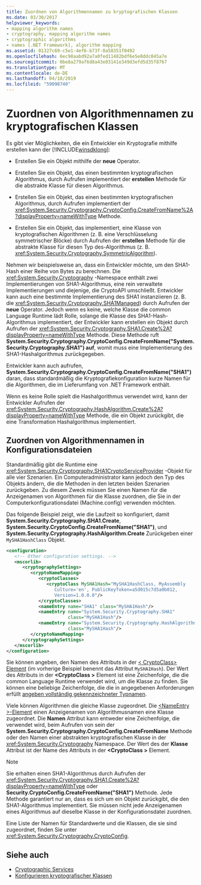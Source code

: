```yaml
---
title: Zuordnen von Algorithmennamen zu kryptografischen Klassen
ms.date: 03/30/2017
helpviewer_keywords:
- mapping algorithm names
- cryptography, mapping algorithm names
- cryptographic algorithms
- names [.NET Framework], algorithm mapping
ms.assetid: 01327c69-c5e1-4ef6-b73f-0a58351f0492
ms.openlocfilehash: 6ec98aabd92a7a0fed11482bdf6e5e8ddc045a7e
ms.sourcegitcommit: 0be8a279af6d8a43e03141e349d3efd5d35f8767
ms.translationtype: MT
ms.contentlocale: de-DE
ms.lasthandoff: 04/18/2019
ms.locfileid: "59098740"
---
```

# <a name="mapping-algorithm-names-to-cryptography-classes"></a>Zuordnen von Algorithmennamen zu kryptografischen Klassen
Es gibt vier Möglichkeiten, die ein Entwickler ein Kryptografie mithilfe erstellen kann der [!INCLUDE[winsdklong](../../../includes/winsdklong-md.md)]:  
  
-   Erstellen Sie ein Objekt mithilfe der **neue** Operator.  
  
-   Erstellen Sie ein Objekt, das einen bestimmten kryptografischen Algorithmus, durch Aufrufen implementiert der **erstellen** Methode für die abstrakte Klasse für diesen Algorithmus.  
  
-   Erstellen Sie ein Objekt, das einen bestimmten kryptografischen Algorithmus, durch Aufrufen implementiert der <xref:System.Security.Cryptography.CryptoConfig.CreateFromName%2A?displayProperty=nameWithType> Methode.  
  
-   Erstellen Sie ein Objekt, das implementiert, eine Klasse von kryptografischen Algorithmen (z. B. eine Verschlüsselung symmetrischer Blöcke) durch Aufrufen der **erstellen** Methode für die abstrakte Klasse für diesen Typ des-Algorithmus (z. B. <xref:System.Security.Cryptography.SymmetricAlgorithm>).  
  
 Nehmen wir beispielsweise an, dass ein Entwickler möchte, um den SHA1-Hash einer Reihe von Bytes zu berechnen. Die <xref:System.Security.Cryptography> -Namespace enthält zwei Implementierungen von SHA1-Algorithmus, eine rein verwaltete Implementierungen und diejenige, die CryptoAPI umschließt. Entwickler kann auch eine bestimmte Implementierung des SHA1 instanziieren (z. B. die <xref:System.Security.Cryptography.SHA1Managed>) durch Aufrufen der **neue** Operator. Jedoch wenn es keine, welche Klasse die common Language Runtime lädt Rolle, solange die Klasse des SHA1-Hash-Algorithmus implementiert, der Entwickler kann erstellen ein Objekt durch Aufrufen der <xref:System.Security.Cryptography.SHA1.Create%2A?displayProperty=nameWithType> Methode. Diese Methode ruft **System.Security.Cryptography.CryptoConfig.CreateFromName("System.Security.Cryptography.SHA1") auf**, womit muss eine Implementierung des SHA1-Hashalgorithmus zurückgegeben.  
  
 Entwickler kann auch aufrufen, **System.Security.Cryptography.CryptoConfig.CreateFromName("SHA1")** daran, dass standardmäßig die Kryptografiekonfiguration kurze Namen für die Algorithmen, die im Lieferumfang von .NET Framework enthält.  
  
 Wenn es keine Rolle spielt die Hashalgorithmus verwendet wird, kann der Entwickler Aufrufen der <xref:System.Security.Cryptography.HashAlgorithm.Create%2A?displayProperty=nameWithType> Methode, die ein Objekt zurückgibt, die eine Transformation Hashalgorithmus implementiert.  
  
## <a name="mapping-algorithm-names-in-configuration-files"></a>Zuordnen von Algorithmennamen in Konfigurationsdateien  
 Standardmäßig gibt die Runtime eine <xref:System.Security.Cryptography.SHA1CryptoServiceProvider> -Objekt für alle vier Szenarien. Ein Computeradministrator kann jedoch den Typ des Objekts ändern, die die Methoden in den letzten beiden Szenarien zurückgeben. Zu diesem Zweck müssen Sie einen Namen für die Anzeigenamen von Algorithmen für die Klasse zuordnen, die Sie in der Computerkonfigurationsdatei (Machine.config) verwenden möchten.  
  
 Das folgende Beispiel zeigt, wie die Laufzeit so konfiguriert, damit **System.Security.Cryptography.SHA1.Create**, **System.Security.CryptoConfig.CreateFromName("SHA1")**, und  **System.Security.Cryptography.HashAlgorithm.Create** Zurückgeben einer `MySHA1HashClass` Objekt.  
  
```xml  
<configuration>  
   <!-- Other configuration settings. -->  
   <mscorlib>  
      <cryptographySettings>  
         <cryptoNameMapping>  
            <cryptoClasses>  
               <cryptoClass MySHA1Hash="MySHA1HashClass, MyAssembly  
                  Culture='en', PublicKeyToken=a5d015c7d5a0b012,  
                  Version=1.0.0.0"/>  
            </cryptoClasses>  
            <nameEntry name="SHA1" class="MySHA1Hash"/>  
            <nameEntry name="System.Security.Cryptography.SHA1"  
                       class="MySHA1Hash"/>  
            <nameEntry name="System.Security.Cryptography.HashAlgorithm"  
                       class="MySHA1Hash"/>  
         </cryptoNameMapping>  
      </cryptographySettings>  
   </mscorlib>  
</configuration>  
```  
  
 Sie können angeben, den Namen des Attributs in der [< CryptoClass\> Element](../../../docs/framework/configure-apps/file-schema/cryptography/cryptoclass-element.md) (im vorherige Beispiel benennt das Attribut `MySHA1Hash`). Der Wert des Attributs in der  **\<CryptoClass >** Element ist eine Zeichenfolge, die die common Language Runtime verwendet wird, um die Klasse zu finden. Sie können eine beliebige Zeichenfolge, die die in angegebenen Anforderungen erfüllt [angeben vollständig gekennzeichneter Typnamen](../../../docs/framework/reflection-and-codedom/specifying-fully-qualified-type-names.md).  
  
 Viele können Algorithmen die gleiche Klasse zugeordnet. Die [ \<NameEntry >-Element](../../../docs/framework/configure-apps/file-schema/cryptography/nameentry-element.md) einen Anzeigenamen von Algorithmusnamen eine Klasse zugeordnet. Die **Namen** Attribut kann entweder eine Zeichenfolge, die verwendet wird, beim Aufrufen von sein der **System.Security.Cryptography.CryptoConfig.CreateFromName** Methode oder den Namen einer abstrakten kryptografischen Klasse in der <xref:System.Security.Cryptography> Namespace. Der Wert des der **Klasse** Attribut ist der Name des Attributs in der  **\<CryptoClass >** Element.  
  
> [!NOTE]
>  Sie erhalten einen SHA1-Algorithmus durch Aufrufen der <xref:System.Security.Cryptography.SHA1.Create%2A?displayProperty=nameWithType> oder **Security.CryptoConfig.CreateFromName("SHA1")** Methode. Jede Methode garantiert nur an, dass es sich um ein Objekt zurückgibt, die den SHA1-Algorithmus implementiert. Sie müssen nicht jede Anzeigenamen eines Algorithmus auf dieselbe Klasse in der Konfigurationsdatei zuordnen.  
  
 Eine Liste der Namen für Standardwerte und die Klassen, die sie sind zugeordnet, finden Sie unter <xref:System.Security.Cryptography.CryptoConfig>.  
  
## <a name="see-also"></a>Siehe auch

- [Cryptographic Services](../../../docs/standard/security/cryptographic-services.md)
- [Konfigurieren kryptografischer Klassen](../../../docs/framework/configure-apps/configure-cryptography-classes.md)
